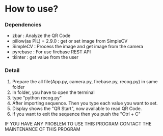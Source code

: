# How to use?
### Dependencies
- zbar : Analyze the QR Code
- pillow(as PIL) = 2.9.0 : get or set image from SimpleCV 
- SimpleCV : Process the image and get image from the camera
- pyrebase : For use firebase REST API
- tkinter : get value from the user

### Detail
1. Prepare the all file(App.py, camera.py, firebase.py, recog.py) in same folder
2. In folder, you have to open the terminal
3. type "python recog.py"
4. After importing sequence. Then you type each value you want to set.
5. Display shows the "QR Start", now available to read QR Code.
6. If you want to exit the sequence then you push the "Ctrl + C"

IF YOU HAVE ANY PROBLEM TO USE THIS PROGRAM
CONTACT THE MAINTENANCE OF THIS PROGRAM
